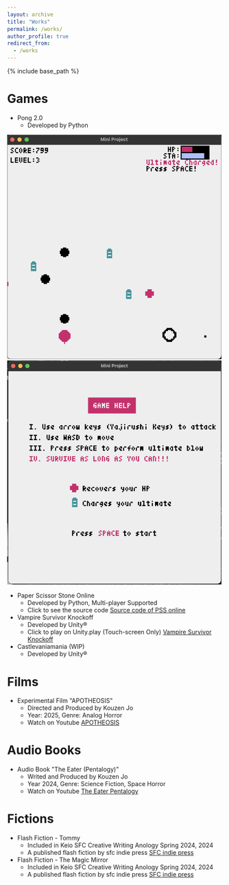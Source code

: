 ```yaml
---
layout: archive
title: "Works"
permalink: /works/
author_profile: true
redirect_from:
  - /works
---
```


{% include base_path %}

Games
======
* Pong 2.0
  * Developed by Python

<img src="/images/pong1.png" width=500px>
<img src="/images/pong2.png" width=500px>

* Paper Scissor Stone Online
  * Developed by Python, Multi-player Supported
  * Click to see the source code [Source code of PSS online](https://github.com/Joe-Xuu/ScriptLanguageProgrammingFinal "check it out")
* Vampire Survivor Knockoff
  * Developed by Unity®
  * Click to play on Unity.play (Touch-screen Only) [Vampire Survivor Knockoff](https://play.unity.com/ja/games/9224376a-dd9c-48e6-9352-1c5a622a8e6a/vampire-survivor-knockoff "click to play")
* Castlevaniamania (WIP)
  * Developed by Unity®

Films
======
* Experimental Film "APOTHEOSIS"
  * Directed and Produced by Kouzen Jo
  * Year: 2025, Genre: Analog Horror
  * Watch on Youtube [APOTHEOSIS](https://youtu.be/Ar7Lp2a3Fy8 "Click to watch")

Audio Books
======
* Audio Book "The Eater (Pentalogy)"
  * Writed and Produced by Kouzen Jo
  * Year 2024, Genre: Science Fiction, Space Horror
  * Watch on Youtube [The Eater Pentalogy](https://www.youtube.com/watch?v=YXyaFd1sI0Q "Click to watch")

Fictions
======
* Flash Fiction - Tommy
  * Included in Keio SFC Creative Writing Anology Spring 2024, 2024
  * A published flash fiction by sfc indie press [SFC indie press](https://sfcindiepress.com/works/anthology-spring-2024 "check it out")
* Flash Fiction - The Magic Mirror
  * Included in Keio SFC Creative Writing Anology Spring 2024, 2024
  * A published flash fiction by sfc indie press [SFC indie press](https://sfcindiepress.com/works/anthology-spring-2024 "check it out")


